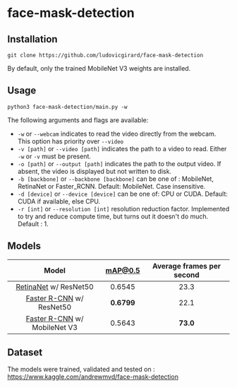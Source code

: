 # face-mask-detection

## Installation

```
git clone https://github.com/ludovicgirard/face-mask-detection
```
By default, only the trained MobileNet V3 weights are installed.

## Usage

```
python3 face-mask-detection/main.py -w
```

The following arguments and flags are available:
- `-w` or `--webcam` indicates to read the video directly from the webcam. This option has priority over `--video`
- `-v [path]` or `--video [path]` indicates the path to a video to read. Either `-w` or `-v` must be present.
- `-o [path]` or `--output [path]` indicates the path to the output video. If absent, the video is displayed but not written to disk.
- `-b [backbone]` or `--backbone [backbone]` can be one of : MobileNet, RetinaNet or Faster_RCNN. Default: MobileNet. Case insensitive.
- `-d [device]` or `--device [device]` can be one of: CPU or CUDA. Default: CUDA if available, else CPU.
- `-r [int]` or `--resolution [int]` resolution reduction factor. Implemented to try and reduce compute time, but turns out it doesn't do much. Default : 1.

## Models

| **Model** | **mAP@0.5** | **Average frames per second**|
|:---:|:---:|:---:|
| [RetinaNet](https://arxiv.org/abs/1708.02002) w/ ResNet50 | 0.6545 | 23.3 |
| [Faster R-CNN](https://arxiv.org/abs/1506.01497) w/ ResNet50 | **0.6799** | 22.1 |
| [Faster R-CNN](https://arxiv.org/abs/1506.01497) w/ MobileNet V3 |0.5643| **73.0** |

## Dataset

The models were trained, validated and tested on :
https://www.kaggle.com/andrewmvd/face-mask-detection
